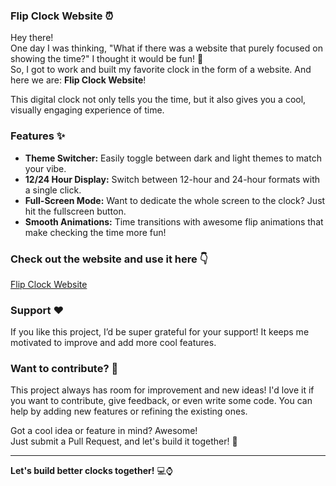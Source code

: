 ### Flip Clock Website ⏰

Hey there!  
One day I was thinking, "What if there was a website that purely focused on showing the time?" I thought it would be fun! 🤩  
So, I got to work and built my favorite clock in the form of a website. And here we are: **Flip Clock Website**!  

This digital clock not only tells you the time, but it also gives you a cool, visually engaging experience of time.

### Features ✨

- **Theme Switcher:** Easily toggle between dark and light themes to match your vibe.  
- **12/24 Hour Display:** Switch between 12-hour and 24-hour formats with a single click.  
- **Full-Screen Mode:** Want to dedicate the whole screen to the clock? Just hit the fullscreen button.  
- **Smooth Animations:** Time transitions with awesome flip animations that make checking the time more fun!

### Check out the website and use it here 👇  
[Flip Clock Website](https://mmetehrani.github.io/Flip-Clock-website/)

### Support ❤️
If you like this project, I’d be super grateful for your support! It keeps me motivated to improve and add more cool features.

### Want to contribute? 🚀
This project always has room for improvement and new ideas! I'd love it if you want to contribute, give feedback, or even write some code. You can help by adding new features or refining the existing ones.

Got a cool idea or feature in mind? Awesome!  
Just submit a Pull Request, and let's build it together! 🤝

---

**Let's build better clocks together!** 💻⌚
